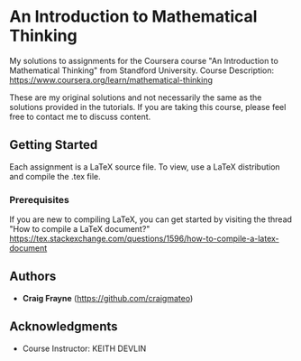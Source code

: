 # An Introduction to Mathematical Thinking

My solutions to assignments for the Coursera course "An Introduction to Mathematical Thinking" from Standford University. 
Course Description: https://www.coursera.org/learn/mathematical-thinking

These are my original solutions and not necessarily the same as the solutions provided in the tutorials. If you are taking this course, please feel free to contact me to discuss content.

## Getting Started

Each assignment is a LaTeX source file. To view, use a LaTeX distribution and compile the .tex file.

### Prerequisites

If you are new to compiling LaTeX, you can get started by visiting the thread "How to compile a LaTeX document?"
https://tex.stackexchange.com/questions/1596/how-to-compile-a-latex-document

## Authors

* **Craig Frayne** (https://github.com/craigmateo)

## Acknowledgments

* Course Instructor: KEITH DEVLIN 
